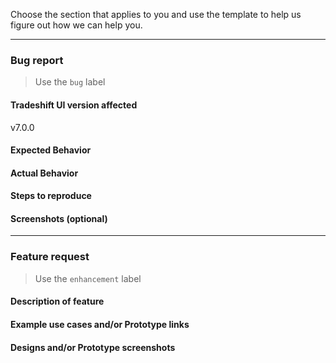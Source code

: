 Choose the section that applies to you and use the template to help us figure out how we can help you.

----------------------------
### Bug report
> Use the `bug` label

#### Tradeshift UI version affected
v7.0.0


#### Expected Behavior

#### Actual Behavior

#### Steps to reproduce

#### Screenshots (optional)

---------------------------

### Feature request
> Use the `enhancement` label

#### Description of feature

#### Example use cases and/or Prototype links

#### Designs and/or Prototype screenshots
